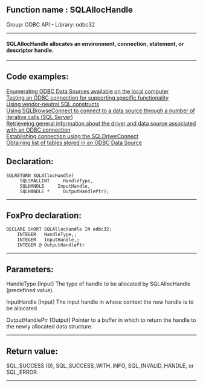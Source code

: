 
## Function name : SQLAllocHandle
Group: ODBC API - Library: odbc32    
***  


#### SQLAllocHandle allocates an environment, connection, statement, or descriptor handle.
***  


## Code examples:
[Enumerating ODBC Data Sources available on the local computer](../../samples/sample_284.md)  
[Testing an ODBC connection for supporting specific functionality](../../samples/sample_286.md)  
[Using vendor-neutral SQL constructs](../../samples/sample_287.md)  
[Using SQLBrowseConnect to connect to a data source through a number of iterative calls (SQL Server)](../../samples/sample_288.md)  
[Retrieveing general information about the driver and data source associated with an ODBC connection](../../samples/sample_289.md)  
[Establishing connection using the SQLDriverConnect](../../samples/sample_290.md)  
[Obtaining list of tables stored in an ODBC Data Source](../../samples/sample_409.md)  

## Declaration:
```foxpro  
SQLRETURN SQLAllocHandle(
     SQLSMALLINT     HandleType,
     SQLHANDLE     InputHandle,
     SQLHANDLE *     OutputHandlePtr);  
```  
***  


## FoxPro declaration:
```foxpro  
DECLARE SHORT SQLAllocHandle IN odbc32;
	INTEGER   HandleType,;
	INTEGER   InputHandle,;
	INTEGER @ OutputHandlePtr  
```  
***  


## Parameters:
HandleType 
[Input]
The type of handle to be allocated by SQLAllocHandle (predefined value).

InputHandle 
[Input]
The input handle in whose context the new handle is to be allocated.

OutputHandlePtr 
[Output]
Pointer to a buffer in which to return the handle to the newly allocated data structure. 
  
***  


## Return value:
SQL_SUCCESS (0), SQL_SUCCESS_WITH_INFO, SQL_INVALID_HANDLE, or SQL_ERROR.  
***  


